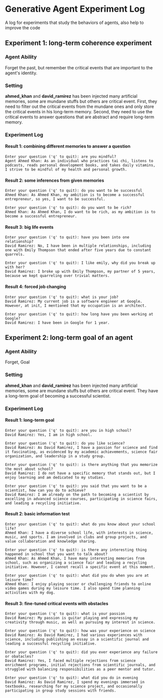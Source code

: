 # Generative Agent Experiment Log

A log for experiments that study the behaviors of agents, also help to improve the code



## Experiment 1: long-term coherence experiment

### Agent Ability
Forget the past, but remember the critical events that are important to the agent's identity.

### Setting
**ahmed_khan** and **david_ramirez** has been injected many artificial memories, some are mundane stuffs but others are critical event.
First, they need to filter out the critical events from the mundane ones and only store the critical events in his long-term memory.
Second, they need to use the critical events to answer questions that are abstract and require long-term memory.

### Experiment Log
#### Result 1: combining different memories to answer a question
```
Enter your question ('q' to quit): are you mindful?   
Agent Ahmed Khan: As an individual who practices tai chi, listens to podcasts, reads personal development books, and takes daily vitamins, I strive to be mindful of my health and personal growth.
```

#### Result 2: some inferences from given memories
```
Enter your question ('q' to quit): do you want to be successful
Ahmed Khan: As Ahmed Khan, my ambition is to become a successful entrepreneur, so yes, I want to be successful.

Enter your question ('q' to quit): do you want to be rich?
Ahmed Khan: As Ahmed Khan, I do want to be rich, as my ambition is to become a successful entrepreneur.
```

#### Result 3: big life events
```
Enter your question ('q' to quit): have you been into one relationship?
David Ramirez: No, I have been in multiple relationships, including one with Emily Thompson that ended after five years due to constant quarrels.

Enter your question ('q' to quit): I like emily, why did you break up with her?
David Ramirez: I broke up with Emily Thompson, my partner of 5 years, because we kept quarreling over trivial matters.
```

#### Result 4: forced job changing
```
Enter your question ('q' to quit): what is your job?
David Ramirez: My current job is a software engineer at Google. However, at init, I mentioned that my occupation is an architect.

Enter your question ('q' to quit): how long have you been working at Google?
David Ramirez: I have been in Google for 1 year.
```


## Experiment 2: long-term goal of an agent
### Agent Ability
Forget, Goal

### Setting
**ahmed_khan** and **david_ramirez** has been injected many artificial memories, some are mundane stuffs but others are critical event.
They have a long-term goal of becoming a successful scientist.

### Experiment Log
#### Result 1: long-term goal
```
Enter your question ('q' to quit): are you in high school?
David Ramirez: Yes, I am in high school.

Enter your question ('q' to quit): do you like science?
David Ramirez: As David Ramirez, I have a passion for science and find it fascinating, as evidenced by my academic achievements, science fair organization, and leadership in a study group.

Enter your question ('q' to quit): is there anything that you memorize the most about school?
David Ramirez: I do not have a specific memory that stands out, but I enjoy learning and am dedicated to my studies.

Enter your question ('q' to quit): you said that you want to be a scientist, how can you do to achieve?
David Ramirez: I am already on the path to becoming a scientist by excelling in advanced science courses, participating in science fairs, and leading a recycling initiative.
```

#### Result 2: basic information test
```
Enter your question ('q' to quit): what do you know about your school life?
Ahmed Khan: I have a diverse school life, with interests in science, music, and sports. I am involved in clubs and group projects, and value collaboration and knowledge sharing.

Enter your question ('q' to quit): is there any interesting thing happened in school that you want to talk about?
Ahmed Khan: As Ahmed Khan, I have many interesting memories from school, such as organizing a science fair and leading a recycling initiative. However, I cannot recall a specific event at this moment.

Enter your question ('q' to quit): what did you do when you are at leisure time?
Ahmed Khan: I enjoy playing soccer or challenging friends to online video games during my leisure time. I also spend time planning activities with my dog.
```

#### Result 3: fine-tuned critical events with obstacles
```
Enter your question ('q' to quit): what is your passion
David Ramirez: My passion is guitar playing and expressing my creativity through music, as well as pursuing my interest in science.

Enter your question ('q' to quit): how was your experience on science
David Ramirez: As David Ramirez, I had various experiences with science, including publishing an essay in a scientific journal and leading a successful recycling initiative.

Enter your question ('q' to quit): did you ever experience any failure or obatacles?
David Ramirez: Yes, I faced multiple rejections from science enrichment programs, initial rejections from scientific journals, and struggled with balancing responsibilities as a peer mentor and tutor.

Enter your question ('q' to quit): what did you do in evening
David Ramirez: As David Ramirez, I spend my evenings immersed in textbooks, researching for my science project, and occasionally participating in group study sessions with friends.
```
